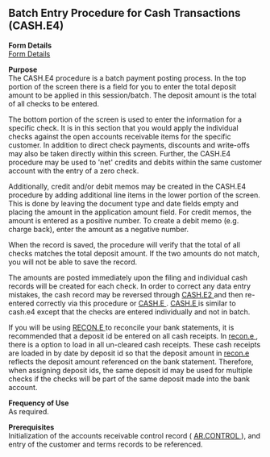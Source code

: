 ##  Batch Entry Procedure for Cash Transactions (CASH.E4)

<PageHeader />

**Form Details**  
[ Form Details ](CASH-E4-1/README.md)   

**Purpose**  
The CASH.E4 procedure is a batch payment posting process. In the top portion
of the screen there is a field for you to enter the total deposit amount to be
applied in this session/batch. The deposit amount is the total of all checks
to be entered.  
  
The bottom portion of the screen is used to enter the information for a
specific check. It is in this section that you would apply the individual
checks against the open accounts receivable items for the specific customer.
In addition to direct check payments, discounts and write-offs may also be
taken directly within this screen. Further, the CASH.E4 procedure may be used
to 'net' credits and debits within the same customer account with the entry of
a zero check.  
  
Additionally, credit and/or debit memos may be created in the CASH.E4
procedure by adding additional line items in the lower portion of the screen.
This is done by leaving the document type and date fields empty and placing
the amount in the application amount field. For credit memos, the amount is
entered as a positive number. To create a debit memo (e.g. charge back), enter
the amount as a negative number.  
  
When the record is saved, the procedure will verify that the total of all
checks matches the total deposit amount. If the two amounts do not match, you
will not be able to save the record.  
  
The amounts are posted immediately upon the filing and individual cash records will be created for each check. In order to correct any data entry mistakes, the cash record may be reversed through [ CASH.E2 ](../../../../../../../../../../../rover/AP-OVERVIEW/AP-ENTRY/ACCT-CONTROL/ACCT-CONTROL-1/ar-e/AR-E-1/CASH-E/CASH-E2) and then re-entered correctly via this procedure or [ CASH.E ](../../../../../../../../../../../rover/AP-OVERVIEW/AP-ENTRY/ACCT-CONTROL/ACCT-CONTROL-1/ar-e/AR-E-1/CASH-E) . [ CASH.E ](../../../../../../../../../../../rover/AP-OVERVIEW/AP-ENTRY/ACCT-CONTROL/ACCT-CONTROL-1/ar-e/AR-E-1/CASH-E) is similar to cash.e4 except that the checks are entered individually and not in batch.   
  
If you will be using [ RECON.E ](../../../../../../../../../../../rover/AP-OVERVIEW/AP-ENTRY/ACCT-CONTROL/ACCT-CONTROL-1/ar-e/AR-E-1/CASH-E/CASH-E-1/RECON-E) to reconcile your bank statements, it is recommended that a deposit id be entered on all cash receipts. In [ recon.e ](../../../../../../../../../../../rover/AP-OVERVIEW/AP-ENTRY/ACCT-CONTROL/ACCT-CONTROL-1/ar-e/AR-E-1/CASH-E/recon-e) , there is a option to load in all un-cleared cash receipts. These cash receipts are loaded in by date by deposit id so that the deposit amount in [ recon.e ](../../../../../../../../../../../rover/AP-OVERVIEW/AP-ENTRY/ACCT-CONTROL/ACCT-CONTROL-1/ar-e/AR-E-1/CASH-E/recon-e) reflects the deposit amount referenced on the bank statement. Therefore, when assigning deposit ids, the same deposit id may be used for multiple checks if the checks will be part of the same deposit made into the bank account. 

**Frequency of Use**  
As required.

**Prerequisites**  
Initialization of the accounts receivable control record ( [ AR.CONTROL ](../../../../../../../../../../../rover/AP-OVERVIEW/AP-ENTRY/CHECKS-E4/AR-CONTROL) ), and entry of the customer and terms records to be referenced. 

<badge text= "Version 8.10.57" vertical="middle" />

<PageFooter />